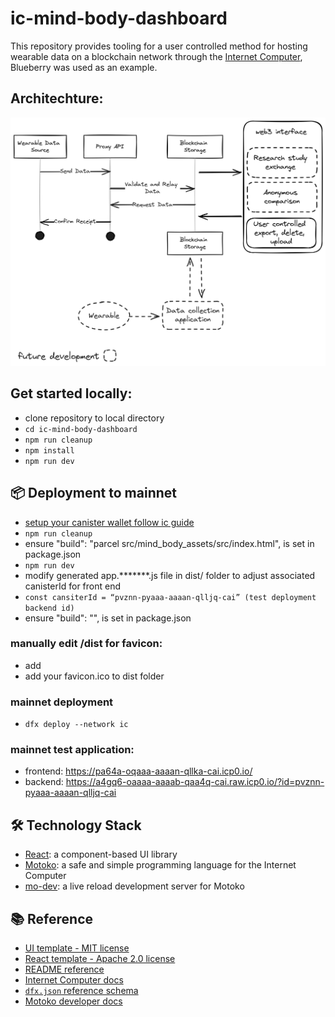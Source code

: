 # ic-mind-body-dashboard

This repository provides tooling for a user controlled method for hosting wearable data on a blockchain network through the [Internet Computer](https://internetcomputer.org), Blueberry was used as an example.

## Architechture:

![ICP-mind-body](arch/20240105-icp-mind-body-arch.jpg)

## Get started locally:

* clone repository to local directory
* `cd ic-mind-body-dashboard`
* `npm run cleanup`
* `npm install`
* `npm run dev`

## 📦 Deployment to mainnet

* [setup your canister wallet follow ic guide](https://internetcomputer.org/docs/current/developer-docs/setup/deploy-mainnet)
* `npm run cleanup`
* ensure "build": "parcel src/mind_body_assets/src/index.html", is set in package.json
* `npm run dev`
* modify generated app.*******.js file in dist/ folder to adjust associated canisterId for front end
* `const cansiterId = “pvznn-pyaaa-aaaan-qlljq-cai” (test deployment backend id)`
* ensure "build": "", is set in package.json

### manually edit /dist for favicon:
* add  <link rel="icon" href="./favicon.ico" />
* add your favicon.ico to dist folder

### mainnet deployment
* `dfx deploy --network ic`

### mainnet test application:
* frontend: https://pa64a-oqaaa-aaaan-qllka-cai.icp0.io/
* backend: https://a4gq6-oaaaa-aaaab-qaa4q-cai.raw.icp0.io/?id=pvznn-pyaaa-aaaan-qlljq-cai

## 🛠️ Technology Stack

- [React](https://reactjs.org/): a component-based UI library
- [Motoko](https://github.com/dfinity/motoko#readme): a safe and simple programming language for the Internet Computer
- [mo-dev](https://github.com/dfinity/motoko-dev-server#readme): a live reload development server for Motoko

## 📚 Reference

- [UI template - MIT license](https://github.com/minimal-ui-kit/material-kit-react?ref=reactjsexample.com)
- [React template - Apache 2.0 license](https://github.com/krpeacock/dfx-template-react)
- [README reference](https://raw.githubusercontent.com/rvanasa/vite-react-motoko/main/README.md)
- [Internet Computer docs](https://internetcomputer.org/docs/current/developer-docs/ic-overview)
- [`dfx.json` reference schema](https://internetcomputer.org/docs/current/references/dfx-json-reference/)
- [Motoko developer docs](https://internetcomputer.org/docs/current/developer-docs/build/cdks/motoko-dfinity/motoko/)